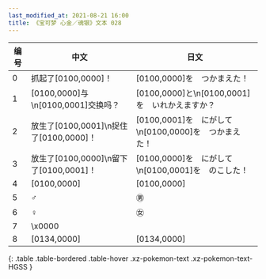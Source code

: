 ```yaml
---
last_modified_at: 2021-08-21 16:00
title: 《宝可梦 心金／魂银》文本 028
---
```

| 编号 | 中文 | 日文 |
| ---- | ---- | ---- |
| 0 | 抓起了[0100,0000]！ | [0100,0000]を　つかまえた！ |
| 1 | [0100,0000]与\n[0100,0001]交换吗？ | [0100,0000]と\n[0100,0001]を　いれかえますか？ |
| 2 | 放生了[0100,0001]\n捉住了[0100,0000]！ | [0100,0001]を　にがして\n[0100,0000]を　つかまえた！ |
| 3 | 放生了[0100,0000]\n留下了[0100,0001]！ | [0100,0000]を　にがして\n[0100,0001]を　のこした！ |
| 4 | [0100,0000] | [0100,0000] |
| 5 | ♂ | ㊚ |
| 6 | ♀ | ㊛ |
| 7 | \x0000 |  |
| 8 | [0134,0000] | [0134,0000] |
{: .table .table-bordered .table-hover .xz-pokemon-text .xz-pokemon-text-HGSS }